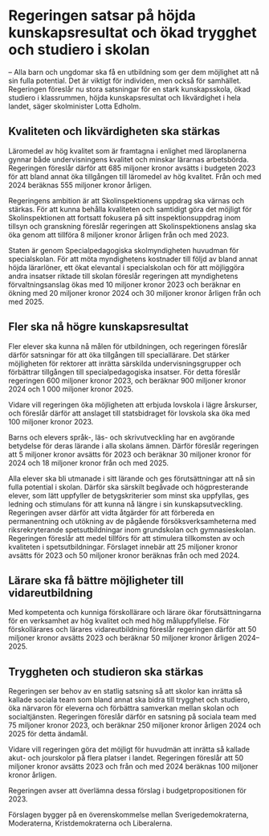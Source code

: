 # Regeringen satsar på höjda kunskapsresultat och ökad trygghet och studiero i skolan

– Alla barn och ungdomar ska få en utbildning som ger dem möjlighet att nå sin fulla potential. Det är viktigt för individen, men också för samhället. Regeringen föreslår nu stora satsningar för en stark kunskapsskola, ökad studiero i klassrummen, höjda kunskapsresultat och likvärdighet i hela landet, säger skolminister Lotta Edholm.

## Kvaliteten och likvärdigheten ska stärkas

Läromedel av hög kvalitet som är framtagna i enlighet med läroplanerna gynnar både undervisningens kvalitet och minskar lärarnas arbetsbörda. Regeringen föreslår därför att 685 miljoner kronor avsätts i budgeten 2023 för att bland annat öka tillgången till läromedel av hög kvalitet. Från och med 2024 beräknas 555 miljoner kronor årligen.

Regeringens ambition är att Skolinspektionens uppdrag ska värnas och stärkas. För att kunna behålla kvaliteten och samtidigt göra det möjligt för Skolinspektionen att fortsatt fokusera på sitt inspektionsuppdrag inom tillsyn och granskning föreslår regeringen att Skolinspektionens anslag ska öka genom att tillföra 8 miljoner kronor årligen från och med 2023.

Staten är genom Specialpedagogiska skolmyndigheten huvudman för specialskolan. För att möta myndighetens kostnader till följd av bland annat höjda lärarlöner, ett ökat elevantal i specialskolan och för att möjliggöra andra insatser riktade till skolan föreslår regeringen att myndighetens förvaltningsanslag ökas med 10 miljoner kronor 2023 och beräknar en ökning med 20 miljoner kronor 2024 och 30 miljoner kronor årligen från och med 2025.

## Fler ska nå högre kunskapsresultat

Fler elever ska kunna nå målen för utbildningen, och regeringen föreslår därför satsningar för att öka tillgången till speciallärare. Det stärker möjligheten för rektorer att inrätta särskilda undervisningsgrupper och förbättrar tillgången till specialpedagogiska insatser. För detta föreslår regeringen 600 miljoner kronor 2023, och beräknar 900 miljoner kronor 2024 och 1 000 miljoner kronor 2025.

Vidare vill regeringen öka möjligheten att erbjuda lovskola i lägre årskurser, och föreslår därför att anslaget till statsbidraget för lovskola ska öka med 100 miljoner kronor 2023.

Barns och elevers språk-, läs- och skrivutveckling har en avgörande betydelse för deras lärande i alla skolans ämnen. Därför föreslår regeringen att 5 miljoner kronor avsätts för 2023 och beräknar 30 miljoner kronor för 2024 och 18 miljoner kronor från och med 2025.

Alla elever ska bli utmanade i sitt lärande och ges förutsättningar att nå sin fulla potential i skolan. Därför ska särskilt begåvade och högpresterande elever, som lätt uppfyller de betygskriterier som minst ska uppfyllas, ges ledning och stimulans för att kunna nå längre i sin kunskapsutveckling. Regeringen avser därför att vidta åtgärder för att förbereda en permanentning och utökning av de pågående försöksverksamheterna med riksrekryterande spetsutbildningar inom grundskolan och gymnasieskolan. Regeringen föreslår att medel tillförs för att stimulera tillkomsten av och kvaliteten i spetsutbildningar. Förslaget innebär att 25 miljoner kronor avsätts för 2023 och 50 miljoner kronor beräknas från och med 2024.

## Lärare ska få bättre möjligheter till vidareutbildning

Med kompetenta och kunniga förskollärare och lärare ökar förutsättningarna för en verksamhet av hög kvalitet och med hög måluppfyllelse. För förskollärares och lärares vidareutbildning föreslår regeringen därför att 50 miljoner kronor avsätts 2023 och beräknar 50 miljoner kronor årligen 2024–2025.

## Tryggheten och studieron ska stärkas

Regeringen ser behov av en statlig satsning så att skolor kan inrätta så kallade sociala team som bland annat ska bidra till trygghet och studiero, öka närvaron för eleverna och förbättra samverkan mellan skolan och socialtjänsten. Regeringen föreslår därför en satsning på sociala team med 75 miljoner kronor 2023, och beräknar 250 miljoner kronor årligen 2024 och 2025 för detta ändamål.

Vidare vill regeringen göra det möjligt för huvudmän att inrätta så kallade akut- och jourskolor på flera platser i landet. Regeringen föreslår att 50 miljoner kronor avsätts 2023 och från och med 2024 beräknas 100 miljoner kronor årligen.

Regeringen avser att överlämna dessa förslag i budgetpropositionen för 2023.

Förslagen bygger på en överenskommelse mellan Sverigedemokraterna, Moderaterna, Kristdemokraterna och Liberalerna.
